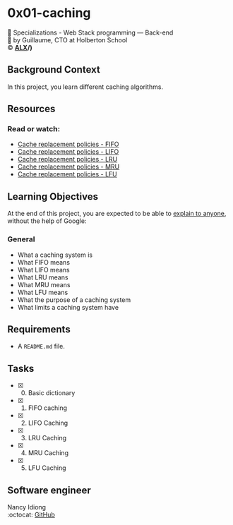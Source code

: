 # 0x01-caching
:open_file_folder: Specializations - Web Stack programming ― Back-end  
:bust_in_silhouette: by Guillaume, CTO at Holberton School  
:copyright: **[ALX](https://intranet.alxswe.com/)/)**

## Background Context
In this project, you learn different caching algorithms.

## Resources
### Read or watch:
* [Cache replacement policies - FIFO](https://en.wikipedia.org/wiki/Cache_replacement_policies#First_In_First_Out_%28FIFO%29)
* [Cache replacement policies - LIFO](https://en.wikipedia.org/wiki/Cache_replacement_policies#Last_In_First_Out_%28LIFO%29)
* [Cache replacement policies - LRU](https://en.wikipedia.org/wiki/Cache_replacement_policies#Least_Recently_Used_%28LRU%29)
* [Cache replacement policies - MRU](https://en.wikipedia.org/wiki/Cache_replacement_policies#Most_Recently_Used_%28MRU%29)
* [Cache replacement policies - LFU](https://en.wikipedia.org/wiki/Cache_replacement_policies#Least-Frequently_Used_%28LFU%29)

## Learning Objectives
At the end of this project, you are expected to be able to [explain to anyone](https://fs.blog/2012/04/feynman-technique/), without the help of Google:
### General
* What a caching system is
* What FIFO means
* What LIFO means
* What LRU means
* What MRU means
* What LFU means
* What the purpose of a caching system
* What limits a caching system have

## Requirements
* A ```README.md``` file.

## Tasks
* [x] 0. Basic dictionary
* [x] 1. FIFO caching
* [x] 2. LIFO Caching
* [x] 3. LRU Caching
* [x] 4. MRU Caching
* [x] 5. LFU Caching

## Software engineer
Nancy Idiong   
:octocat: [GitHub](https://github.com/nancyiddy/)
